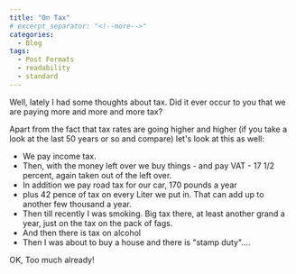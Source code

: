```yaml
---
title: "On Tax"
# excerpt_separator: "<!--more-->"
categories:
  - Blog
tags:
  - Post Formats
  - readability
  - standard
---
```


Well, lately I had some thoughts about tax. Did it ever occur to you that we are paying more and more and more tax?

Apart from the fact that tax rates are going higher and higher (if you take a look at the last 50 years or so and compare) let's look at this as well:
- We pay income tax. 
- Then, with the money left over we buy things - and pay VAT - 17 1/2 percent, again taken out of the left over.
- In addition we pay road tax for our car, 170 pounds a year
- plus 42 pence of tax on every Liter we put in. That can add up to another few thousand a year.
- Then till recently I was smoking. Big tax there, at least another grand a year, just on the tax on the pack of fags.
- And then there is tax on alcohol
- Then I was about to buy a house and there is "stamp duty"....

OK, Too much already!
